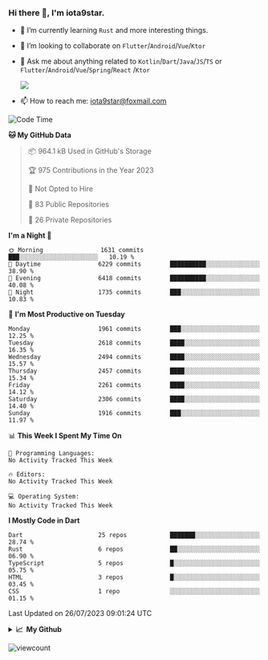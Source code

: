 ### Hi there 👋, I'm iota9star.

- 🌱 I’m currently learning `Rust` and more interesting things.
- 👯 I’m looking to collaborate on `Flutter`/`Android`/`Vue`/`Ktor`
- 💬 Ask me about anything related to `Kotlin`/`Dart`/`Java`/`JS`/`TS` or `Flutter`/`Android`/`Vue`/`Spring`/`React`
  /`Ktor`
  
  ![](https://github-readme-stats.vercel.app/api/top-langs?username=iota9star&show_icons=true&locale=en&layout=compact)
  
- 📫 How to reach me: [iota9star@foxmail.com](iota9star@foxmail.com)


<!--START_SECTION:waka-->
![Code Time](http://img.shields.io/badge/Code%20Time-3%2C090%20hrs%2054%20mins-blue)

**🐱 My GitHub Data** 

> 📦 964.1 kB Used in GitHub's Storage 
 > 
> 🏆 975 Contributions in the Year 2023
 > 
> 🚫 Not Opted to Hire
 > 
> 📜 83 Public Repositories 
 > 
> 🔑 26 Private Repositories 
 > 
**I'm a Night 🦉** 

```text
🌞 Morning                1631 commits        ███░░░░░░░░░░░░░░░░░░░░░░   10.19 % 
🌆 Daytime                6229 commits        ██████████░░░░░░░░░░░░░░░   38.90 % 
🌃 Evening                6418 commits        ██████████░░░░░░░░░░░░░░░   40.08 % 
🌙 Night                  1735 commits        ███░░░░░░░░░░░░░░░░░░░░░░   10.83 % 
```
📅 **I'm Most Productive on Tuesday** 

```text
Monday                   1961 commits        ███░░░░░░░░░░░░░░░░░░░░░░   12.25 % 
Tuesday                  2618 commits        ████░░░░░░░░░░░░░░░░░░░░░   16.35 % 
Wednesday                2494 commits        ████░░░░░░░░░░░░░░░░░░░░░   15.57 % 
Thursday                 2457 commits        ████░░░░░░░░░░░░░░░░░░░░░   15.34 % 
Friday                   2261 commits        ████░░░░░░░░░░░░░░░░░░░░░   14.12 % 
Saturday                 2306 commits        ████░░░░░░░░░░░░░░░░░░░░░   14.40 % 
Sunday                   1916 commits        ███░░░░░░░░░░░░░░░░░░░░░░   11.97 % 
```


📊 **This Week I Spent My Time On** 

```text
💬 Programming Languages: 
No Activity Tracked This Week

🔥 Editors: 
No Activity Tracked This Week

💻 Operating System: 
No Activity Tracked This Week
```

**I Mostly Code in Dart** 

```text
Dart                     25 repos            ███████░░░░░░░░░░░░░░░░░░   28.74 % 
Rust                     6 repos             ██░░░░░░░░░░░░░░░░░░░░░░░   06.90 % 
TypeScript               5 repos             █░░░░░░░░░░░░░░░░░░░░░░░░   05.75 % 
HTML                     3 repos             █░░░░░░░░░░░░░░░░░░░░░░░░   03.45 % 
CSS                      1 repo              ░░░░░░░░░░░░░░░░░░░░░░░░░   01.15 % 
```




 Last Updated on 26/07/2023 09:01:24 UTC
<!--END_SECTION:waka-->

<details>
  <summary><b>📈&nbsp;&nbsp;My Github</b></summary>
  <br>
  <img src='https://github-profile-trophy.vercel.app/?username=iota9star'>
  <img src='https://bad-apple-github-readme.vercel.app/api?show_bg=1&username=iota9star&hide_title=true'>
  <img src='http://cr-skills-chart-widget.azurewebsites.net/api/api?username=iota9star'>
  <img src='https://github-readme-stats.vercel.app/api/wakatime?username=iota9star&layout=compact'>
</details>


![viewcount](https://count.getloli.com/get/@iota9star?theme=rule34)
